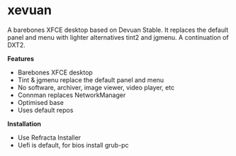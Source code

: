 # xevuan
A barebones XFCE desktop based on Devuan Stable. It replaces the default panel and menu with lighter alternatives tint2 and jgmenu. A continuation of DXT2.

**Features**
- Barebones XFCE desktop
- Tint & jgmenu replace the default panel and menu
- No software, archiver, image viewer, video player, etc
- Connman replaces NetworkManager
- Optimised base
- Uses default repos

**Installation**
- Use Refracta Installer
- Uefi is default, for bios install grub-pc
